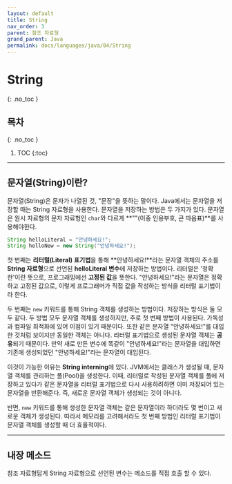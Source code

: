 ```yaml
---
layout: default
title: String
nav_order: 3
parent: 참조 자료형
grand_parent: Java
permalink: docs/languages/java/04/String
---
```


# String
{: .no_toc }

## 목차
{: .no_toc }

1. TOC
{:toc}

---

## 문자열(String)이란?
문자열(String)은 문자가 나열된 것, "문장"을 뜻하는 말이다. Java에서는 문자열을 저장할 때는 String 자료형을 사용한다. 문자열을 저장하는 방법은 두 가지가 있다. 문자열은 원시 자료형의 문자 자료형인 `char`와 다르게 **""(이중 인용부호, 큰 따옴표)**를 사용해야한다.

```java
String helloLiteral = "안녕하세요!";
String helloNew = new String("안녕하세요!");
```

첫 번째는 **리터럴(Literal) 표기법**을 통해 **안녕하세요!**라는 문자열 객체의 주소를 **String 자료형**으로 선언된 **helloLiteral 변수**에 저장하는 방법이다. 리터럴은 '정확한'이란 뜻으로, 프로그래밍에선 **고정된 값**을 뜻한다. "안녕하세요!"라는 문자열은 정확하고 고정된 값으로, 이렇게 프로그래머가 직접 값을 작성하는 방식을 리터럴 표기법이라 한다.

두 번째는 `new` 키워드를 통해 String 객체를 생성하는 방법이다. 저장하는 방식은 둘 모두 같다. 두 방법 모두 문자열 객체를 생성하지만, 주로 첫 번째 방법이 사용된다. 가독성과 컴파일 최적화에 있어 이점이 있기 때문이다. 또한 같은 문자열 "안녕하세요!"를 대입한 것처럼 보이지만 동일한 객체는 아니다. 리터럴 표기법으로 생성된 문자열 객체는 **공유**되기 때문이다. 만약 새로 만든 변수에 똑같이 "안녕하세요!"라는 문자열을 대입하면 기존에 생성되었던 "안녕하세요!"라는 문자열이 대입된다.

이것이 가능한 이유는 **String interning**에 있다. JVM에서는 클래스가 생성될 때, 문자열 객체를 관리하는 풀(Pool)을 생성한다. 이때, 리터럴로 작성된 문자열 객체를 풀에 저장하고 있다가 같은 문자열을 리터럴 표기법으로 다시 사용하려하면 이미 저장되어 있는 문자열을 반환해준다. 즉, 새로운 문자열 객체가 생성되는 것이 아니다.

반면, `new` 키워드를 통해 생성한 문자열 객체는 같은 문자열이라 하더라도 몇 번이고 새로운 객체가 생성된다. 따라서 메모리를 고려해서라도 첫 번째 방법인 리터럴 표기법이 문자열 객체를 생성할 때 더 효율적이다.

---

## 내장 메소드
참조 자료형답게 String 자료형으로 선언된 변수는 메소드를 직접 호출 할 수 있다.